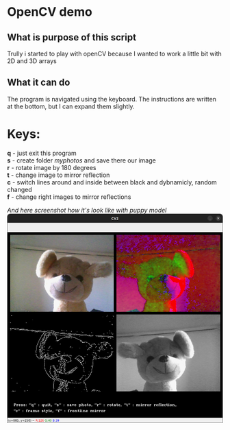 # OpenCV demo

## What is purpose of this script
Trully i started to play with openCV because I wanted to work a little bit with 2D and 3D arrays

## What it can do
The program is navigated using the keyboard. The instructions are written at the bottom, but I can expand them slightly.
# Keys:
**q** - just exit this program \
**s** - create folder _myphotos_ and save there our image \
**r** - rotate image by 180 degrees \
**t** - change image to mirror reflection \
**c** - switch lines around and inside between black and dybnamicly, random changed \
**f** - change right images to mirror reflections 

_And here screenshot how it's look like with puppy model_
![puppy model](./opencv-savingimages1.png)
